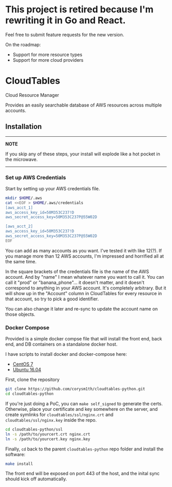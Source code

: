 # This project is retired because I'm rewriting it in Go and React.

Feel free to submit feature requests for the new version.

On the roadmap:

* Support for more resource types
* Support for more cloud providers

# CloudTables

Cloud Resource Manager

Provides an easily searchable database of AWS resources across multiple accounts.

## Installation

---
**NOTE**

If you skip any of these steps, your install will explode like a hot pocket in the microwave.

---

### Set up AWS Credentials

Start by setting up your AWS credentials file.

```sh
mkdir $HOME/.aws
cat <<EOF > $HOME/.aws/credentials
[aws_acct_1]
aws_access_key_id=50M353C237!D
aws_secret_access_key=50M353C237P@55W02D

[aws_acct_2]
aws_access_key_id=50M353C237!D
aws_secret_access_key=50M353C237P@55W02D
EOF
```

You can add as many accounts as you want.  I've tested it with like 12(?).  If you manage more than 12 AWS accounts, I'm impressed and horrified all at the same time.

In the square brackets of the credentials file is the name of the AWS account.  And by "name" I mean whatever name you want to call it.  You can call it "prod" or "banana_phone"... it doesn't matter, and it doesn't correspond to anything in your AWS account.  It's completely arbitrary.  But it will show up in the "Account" column in CloudTables for every resource in that account, so try to pick a good identifier.

You can also change it later and re-sync to update the account name on those objects.

### Docker Compose

Provided is a simple docker compse file that will install the front end, back end, and DB containers on a standalone docker host.

I have scripts to install docker and docker-compose here:

* [CentOS 7](https://github.com/corysm1th/centos7_scripts/tree/master/docker)
* [Ubuntu 16.04](https://github.com/corysm1th/ubuntu_scripts/tree/master/docker)

First, clone the repository

```sh
git clone https://github.com/corysm1th/cloudtables-python.git
cd cloudtables-python
```

If you're just doing a PoC, you can `make self_signed` to generate the certs.  Otherwise, place your certificate and key somewhere on the server, and create symlinks for `cloudtables/ssl/nginx.crt` and `cloudtables/ssl/nginx.key` inside the repo.

```sh
cd cloudtables-python/ssl
ln -s /path/to/yourcert.crt nginx.crt
ln -s /path/to/yourcert.key nginx.key
```

Finally, `cd` back to the parent `cloudtables-python` repo folder and install the software:

```sh
make install
```

The front end will be exposed on port 443 of the host, and the inital sync should kick off automatically.